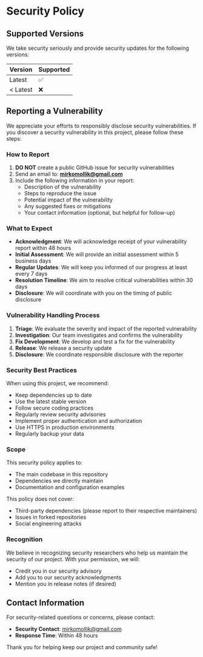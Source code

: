 # Security Policy

## Supported Versions

We take security seriously and provide security updates for the following
versions:

| Version  | Supported          |
| -------- | ------------------ |
| Latest   | :white_check_mark: |
| < Latest | :x:                |

## Reporting a Vulnerability

We appreciate your efforts to responsibly disclose security vulnerabilities. If
you discover a security vulnerability in this project, please follow these
steps:

### How to Report

1. **DO NOT** create a public GitHub issue for security vulnerabilities
2. Send an email to: **mirkomollik@gmail.com**
3. Include the following information in your report:
    - Description of the vulnerability
    - Steps to reproduce the issue
    - Potential impact of the vulnerability
    - Any suggested fixes or mitigations
    - Your contact information (optional, but helpful for follow-up)

### What to Expect

- **Acknowledgment**: We will acknowledge receipt of your vulnerability report
  within 48 hours
- **Initial Assessment**: We will provide an initial assessment within 5
  business days
- **Regular Updates**: We will keep you informed of our progress at least every
  7 days
- **Resolution Timeline**: We aim to resolve critical vulnerabilities within 30
  days
- **Disclosure**: We will coordinate with you on the timing of public disclosure

### Vulnerability Handling Process

1. **Triage**: We evaluate the severity and impact of the reported vulnerability
2. **Investigation**: Our team investigates and confirms the vulnerability
3. **Fix Development**: We develop and test a fix for the vulnerability
4. **Release**: We release a security update
5. **Disclosure**: We coordinate responsible disclosure with the reporter

### Security Best Practices

When using this project, we recommend:

- Keep dependencies up to date
- Use the latest stable version
- Follow secure coding practices
- Regularly review security advisories
- Implement proper authentication and authorization
- Use HTTPS in production environments
- Regularly backup your data

### Scope

This security policy applies to:

- The main codebase in this repository
- Dependencies we directly maintain
- Documentation and configuration examples

This policy does not cover:

- Third-party dependencies (please report to their respective maintainers)
- Issues in forked repositories
- Social engineering attacks

### Recognition

We believe in recognizing security researchers who help us maintain the security
of our project. With your permission, we will:

- Credit you in our security advisory
- Add you to our security acknowledgments
- Mention you in release notes (if desired)

## Contact Information

For security-related questions or concerns, please contact:

- **Security Contact**: mirkomollik@gmail.com
- **Response Time**: Within 48 hours

Thank you for helping keep our project and community safe!

